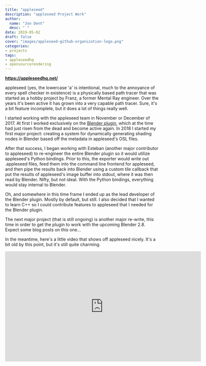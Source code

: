 ```yaml
---
title: "appleseed"
description: "appleseed Project Work"
author:
  name: "Jon Dent"
  desc: " "
date: 2019-05-02
draft: false
cover: "images/appleseed-github-organization-logo.png"
categories:
- projects
tags:
- appleseedhq
- opensourcerendering
---
```


**https://appleseedhq.net/**

appleseed (yes, the lowercase 'a' is intentional, much to the annoyance of every spell checker in existence) is a physically based path tracer that was started as a hobby project by Franz, a former Mental Ray engineer.  Over the years it's been active it has grown into a very capable path tracer.  Sure, it's a bit feature incomplete, but it does a lot of things really well.  

I started working with the appleseed team in November or December of 2017.  At first I worked exclusively on the [Blender plugin](https://github.com/appleseedhq/blenderseed), which at the time had just risen from the dead and become active again.  In 2018 I started my first major project: creating a system for dynamically generating shading nodes in Blender based off the metadata in appleseed's OSL files.

After that success, I began working with Esteban (another major contributor to appleseed) to re-engineer the entire Blender plugin so it would utilize appleseed's Python bindings.  Prior to this, the exporter would write out .appleseed files, feed them into the command line frontend for appleseed, and then pipe the results back into Blender using a custom tile callback that put the results of appleseed's image buffer into stdout, where it was then read by Blender.  Nifty, but not ideal.  With the Python bindings, everything would stay internal to Blender.

Oh, and somewhere in this time frame I ended up as the lead developer of the Blender plugin.  Mostly by default, but still.  I also decided that I wanted to learn C++ so I could contribute features to appleseed that I needed for the Blender plugin.

The next major project (that is still ongoing) is another major re-write, this time in order to get the plugin to work with the upcoming Blender 2.8.  Expect some blog posts on this one...

In the meantime, here's a little video that shows off appleseed nicely.  It's a bit old by this point, but it's still quite charming.



<iframe title="vimeo-player" src="https://player.vimeo.com/video/92172277" width="640" height="360" frameborder="0" allowfullscreen></iframe>
